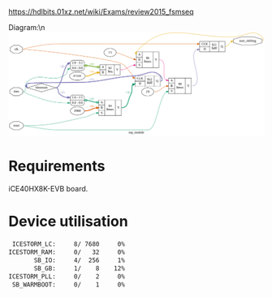https://hdlbits.01xz.net/wiki/Exams/review2015_fsmseq

Diagram:\n
![](diagram.svg)

# Requirements

iCE40HX8K-EVB board.

# Device utilisation

```
 ICESTORM_LC:     8/ 7680     0%
ICESTORM_RAM:     0/   32     0%
       SB_IO:     4/  256     1%
       SB_GB:     1/    8    12%
ICESTORM_PLL:     0/    2     0%
 SB_WARMBOOT:     0/    1     0%
```